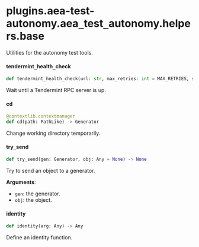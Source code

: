<a id="plugins.aea-test-autonomy.aea_test_autonomy.helpers.base"></a>

# plugins.aea-test-autonomy.aea`_`test`_`autonomy.helpers.base

Utilities for the autonomy test tools.

<a id="plugins.aea-test-autonomy.aea_test_autonomy.helpers.base.tendermint_health_check"></a>

#### tendermint`_`health`_`check

```python
def tendermint_health_check(url: str, max_retries: int = MAX_RETRIES, sleep_interval: float = 1.0, timeout: float = DEFAULT_REQUESTS_TIMEOUT) -> bool
```

Wait until a Tendermint RPC server is up.

<a id="plugins.aea-test-autonomy.aea_test_autonomy.helpers.base.cd"></a>

#### cd

```python
@contextlib.contextmanager
def cd(path: PathLike) -> Generator
```

Change working directory temporarily.

<a id="plugins.aea-test-autonomy.aea_test_autonomy.helpers.base.try_send"></a>

#### try`_`send

```python
def try_send(gen: Generator, obj: Any = None) -> None
```

Try to send an object to a generator.

**Arguments**:

- `gen`: the generator.
- `obj`: the object.

<a id="plugins.aea-test-autonomy.aea_test_autonomy.helpers.base.identity"></a>

#### identity

```python
def identity(arg: Any) -> Any
```

Define an identity function.

